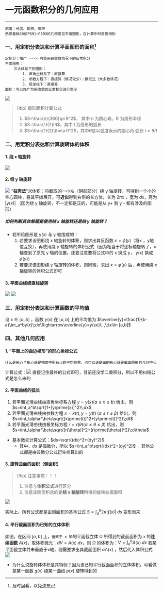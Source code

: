 # 一元函数积分的几何应用

---

```
测度：长度、体积、面积
熟悉基础30讲P591~P593的几种常见平面图形，在计算中时常要用到
```

### 一、用定积分表达和计算**平面图形**的面积[^1]

```
定积分：推广 ---> 可能用到收敛情况下的反常积分
平面图形：
	三大体系下的图形：
		1. 直角坐标系下：直接算
		2. 参数方程下：直接算（情况较少）；换元法（大多数情况）
		3. 极坐标下：直接算
面积：可以推广为用收敛的反常积分进行表示
```

![](assets/d4bd3cbf74ca37ba1dcfaf977b5cbb27.jpg)


>[!tip] 扇形面积计算公式
>1. $S=\frac{n}{360}\pi R^2$， 其中 n 为圆心角，R 为扇形半径
>2. $S=\frac{1}{2}lR$，其中 $l$ 为扇形的弧长
>3. $S=\frac{1}{2}\theta R^2$，其中$\theta$是以弧度表示的圆心角
>弧长 $l = \theta R$

### 二、用定积分表达和计算旋转体的体积
#### 1. 绕 **x 轴**旋转

![](assets/cab92bc9c42eec2837b62316bf690573.jpg)
#### 2. 绕 **y 轴**旋转

![](assets/bdade7ed7a134549ce003c4c559a51d9.jpg)
	"**柱壳法**"求体积：将截取的一小块（阴影部分）绕 y 轴旋转，可得到一个小的空心圆柱，将其平摊展开，可**近似**得到右侧的长方体，长为 $2\pi x$ ，宽为 $dx$，高为 $|y(x)|$ （因为绕 y 轴旋转，不一定都是正的，可能是从 y+ 到 y - 都有涉及的图形） 
##### 如何判断具体解题是使用绕 x 轴旋转还是绕 y 轴旋转？

- 若所给图形是 y(x) 与 y 轴围成的：
	1. 若要求该图形绕 x 轴旋转的体积，则求出其反函数 $x = \phi(y)$（将x ，y地位互换），再使用绕  y 轴旋转的体积公式（因为相当于将坐标轴旋转了，x 轴变到了原先 y 轴的位置，还要注意要将公式中的 x 换成 y， y(x) 换成 $\phi(y)$） 
	2. 若要求该图形绕 y 轴旋转的体积，则同理，求出 $x=\phi(y)$ 后，再使用绕 x 轴旋转的体积公式即可
#### 3. 平面曲线绕**直线**旋转

![](assets/7a061d4f52e5f6216c3b309ba8538225.jpg)
![](assets/c49ad1a3185024ac6499c6c232acada7%202.jpg)

### 三、用定积分表达和计算函数的平均值

设 $x\in [a,b]$ ，函数 $y(x)$ 在 $[a,b]$ 上的平均值为 $\overline{y}=\frac{1}{b-a}\int_a^by(x)\;dx\Rightarrow\overline{y}=y(\xi)\; ,\;\xi\in [a,b]$    

### 四、其他几何应用
#### 1. “平面上的曲边梯形”的形心坐标公式

```
什么是形心？形心就是物体中所有点的平均位置，也可以说是面的形心就是截面图形的几何中心
```

计算公式：![](assets/2d179df09a3f0442567a274adcd328c1.jpg)
直接记住最终的公式即可，目前还没学二重积分，所以不用纠结公式是怎么来的

#### 2. 平面曲线的弧长

1. 若平面光滑曲线由直角坐标系方程 $y=y(x)(a\leq x\leq b)$ 给出，则 $s=\int_a^b\sqrt{1+[y\prime(x)]^2}\;dx$ 
2. 若平面光滑曲线由参数方程 $x=x(t),y=y(t)\;(\alpha\leq t\leq\beta)$ 给出，则 $s=\int_\alpha^\beta\sqrt{[x\prime(t)]^2+[y\prime(t)]^2}\;dt$ 
3. 若平面光滑曲线由极坐标方程 $r=r(\theta)(\alpha\leq\theta\leq\beta)$ 给出，则 $s=\int_\alpha^\beta\sqrt{[r(\theta)]^2+[r\prime(\theta)]^2}\;d\theta$ 
- 基本微元计算公式：$ds=\sqrt{(dx)^2+(dy)^2}$ 
	- 其中，$ds$ 是弧微分，所以 $s=\int_a^b\sqrt{(dx)^2+(dy)^2}$ ，其他公式都是由该微分公式衍生推算出的

#### 3. 旋转曲面的面积（**侧面积**）

>[!tip] 注意事项！！！
>1. 注意与**体积公式**进行区分
>2. 注意该侧面积求的是**绕 x 轴旋转**所得的旋转曲面面积

![](assets/82422f0da04f9009017443adbf26dfbc.jpg)

实际上，所有公式都是由侧面积的基本公式 $S=\int_a^b2\pi |f(x)|\;ds$ 变形而来

#### 4. 平行截面面积为已知的立体体积

如图，在区间 $[a,b]$ 上，`垂直于 x 轴`的平面截立体 $\Omega$ 所得到的截面面积为 x 的**连续函数** $A(x)$，取体积微元：$dV=A(x)\;dx$，则 $\Omega$ 的体积为：$V=\int_a^bA(x)\;dx$ 
	若某平面截立体并未垂直于x轴，则需要求出其截面面积 $\alpha A(x)$ ，然后代入体积公式 
![](assets/1b332cbfedaaa7d9a98f9e256e99a9be.jpg)
- 为什么说旋转体体积是其特例？因为该已知平行截面面积的立体体积，可看做是某一函数 $g(x)$ 绕某一曲线 $p(x)$ 旋转得到的

[^1]: 及时回看，以免遗忘